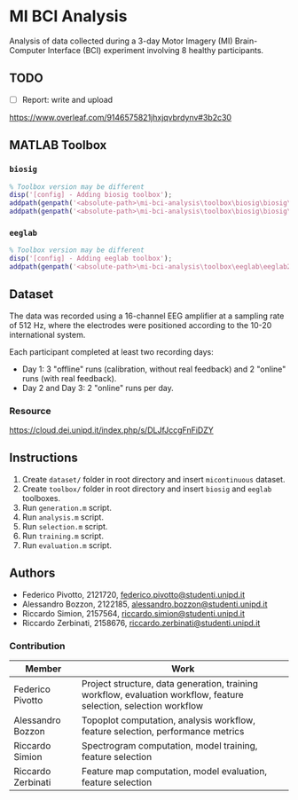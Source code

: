 # MI BCI Analysis
Analysis of data collected during a 3-day Motor Imagery (MI) Brain-Computer Interface (BCI) experiment involving 8 healthy participants.

## TODO
- [ ] Report: write and upload

https://www.overleaf.com/9146575821jhxjqvbrdynv#3b2c30

## MATLAB Toolbox

### `biosig`
```matlab
% Toolbox version may be different
disp('[config] - Adding biosig toolbox');
addpath(genpath('<absolute-path>\mi-bci-analysis\toolbox\biosig\biosig\t200_FileAccess'));
addpath(genpath('<absolute-path>\mi-bci-analysis\toolbox\biosig\biosig\t250_ArtifactPreProcessingQualityControl'));
```

### `eeglab`
```matlab
% Toolbox version may be different
disp('[config] - Adding eeglab toolbox');
addpath(genpath('<absolute-path>\mi-bci-analysis\toolbox\eeglab\eeglab2024.2'));
```

## Dataset
The data was recorded using a 16-channel EEG amplifier at a sampling rate of 512 Hz, where the electrodes were positioned according to the 10-20 international system.

Each participant completed at least two recording days:

- Day 1: 3 "offline" runs (calibration, without real feedback) and 2 "online" runs
(with real feedback).
- Day 2 and Day 3: 2 "online" runs per day.

### Resource
https://cloud.dei.unipd.it/index.php/s/DLJfJccgFnFiDZY

## Instructions
1. Create `dataset/` folder in root directory and insert `micontinuous` dataset.
2. Create `toolbox/` folder in root directory and insert `biosig` and `eeglab` toolboxes.
3. Run `generation.m` script.
4. Run `analysis.m` script.
5. Run `selection.m` script.
6. Run `training.m` script.
7. Run `evaluation.m` script.

## Authors
- Federico Pivotto, 2121720, federico.pivotto@studenti.unipd.it
- Alessandro Bozzon, 2122185, alessandro.bozzon@studenti.unipd.it
- Riccardo Simion, 2157564, riccardo.simion@studenti.unipd.it
- Riccardo Zerbinati, 2158676, riccardo.zerbinati@studenti.unipd.it

### Contribution
| Member             | Work                                                                                                              |
| ------------------ | ----------------------------------------------------------------------------------------------------------------- |
| Federico Pivotto   | Project structure, data generation, training workflow, evaluation workflow, feature selection, selection workflow |
| Alessandro Bozzon  | Topoplot computation, analysis workflow, feature selection, performance metrics                                   |
| Riccardo Simion    | Spectrogram computation, model training, feature selection                                                        |
| Riccardo Zerbinati | Feature map computation, model evaluation, feature selection                                                      |
